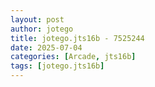 ```yaml
---
layout: post
author: jotego
title: jotego.jts16b - 7525244
date: 2025-07-04
categories: [Arcade, jts16b]
tags: [jotego.jts16b]
---
```


